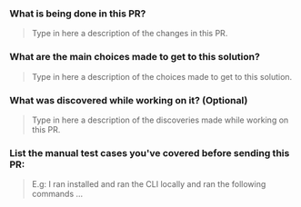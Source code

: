 ### What is being done in this PR?
> Type in here a description of the changes in this PR. 

### What are the main choices made to get to this solution?
> Type in here a description of the choices made to get to this solution.

### What was discovered while working on it? (Optional)
> Type in here a description of the discoveries made while working on this PR.

### List the manual test cases you've covered before sending this PR:
> E.g: I ran installed and ran the CLI locally and ran the following commands ...
